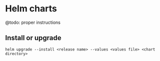 # Helm charts

@todo: proper instructions

## Install or upgrade

`helm upgrade --install <release name> --values <values file> <chart directory>`
